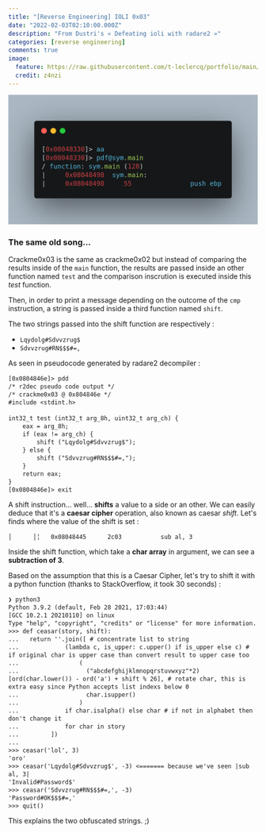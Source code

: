 ```yaml
---
title: "[Reverse Engineering] IOLI 0x03"
date: "2022-02-03T02:10:00.000Z"
description: "From Dustri's « Defeating ioli with radare2 »"
categories: [reverse engineering]
comments: true
image:
  feature: https://raw.githubusercontent.com/t-leclercq/portfolio/main/content/assets/3.png
  credit: z4nzi
---
```


![Third one...](https://raw.githubusercontent.com/t-leclercq/portfolio/main/content/assets/3.png)

### The same old song...

Crackme0x03 is the same as crackme0x02 but instead of comparing the results inside of the `main` function, the results are passed inside an other function named `test` and the comparison inscrution is executed inside this *test* function.

Then, in order to print a message depending on the outcome of the `cmp` instruction, a string is passed inside a third function named `shift`.

The two strings passed into the shift function are respectively :

- `Lqydolg#Sdvvzrug$`
- `Sdvvzrug#RN$$$#=,`

As seen in pseudocode generated by radare2 decompiler :

```
[0x0804846e]> pdd
/* r2dec pseudo code output */
/* crackme0x03 @ 0x804846e */
#include <stdint.h>
 
int32_t test (int32_t arg_8h, uint32_t arg_ch) {
    eax = arg_8h;
    if (eax != arg_ch) {
        shift ("Lqydolg#Sdvvzrug$");
    } else {
        shift ("Sdvvzrug#RN$$$#=,");
    }
    return eax;
}
[0x0804846e]> exit
```

A shift instruction... well... **shifts** a value to a side or an other.
We can easily deduce that it's a **caesar cipher** operation, also known as caesar *shift*. Let's finds where the value of the shift is set :

```
│      │╎   0x08048445      2c03           sub al, 3
```

Inside the shift function, which take a **char array** in argument, we can see a **subtraction of 3**.

Based on the assumption that this is a Caesar Cipher, let's try to shift it with a python function (thanks to StackOverflow, it took 30 seconds) :

```
❯ python3
Python 3.9.2 (default, Feb 28 2021, 17:03:44) 
[GCC 10.2.1 20210110] on linux
Type "help", "copyright", "credits" or "license" for more information.
>>> def ceasar(story, shift):
...   return ''.join([ # concentrate list to string
...             (lambda c, is_upper: c.upper() if is_upper else c) # if original char is upper case than convert result to upper case too
...                 (
...                   ("abcdefghijklmnopqrstuvwxyz"*2)[ord(char.lower()) - ord('a') + shift % 26], # rotate char, this is extra easy since Python accepts list indexs below 0
...                   char.isupper()
...                 )
...             if char.isalpha() else char # if not in alphabet then don't change it
...             for char in story 
...         ])
... 
>>> ceasar('lol', 3)
'oro'
>>> ceasar('Lqydolg#Sdvvzrug$', -3) <======= because we've seen |sub al, 3|
'Invalid#Password$'
>>> ceasar('Sdvvzrug#RN$$$#=,', -3)
'Password#OK$$$#=,'
>>> quit()
```

This explains the two obfuscated strings. ;)